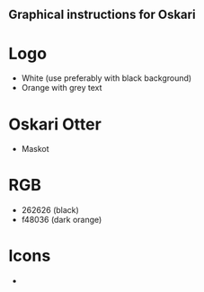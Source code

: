 ## Graphical instructions for Oskari

# Logo
- White (use preferably with black background)
- Orange with grey text

# Oskari Otter
- Maskot

# RGB
- 262626 (black)
- f48036 (dark orange)

# Icons
- 
